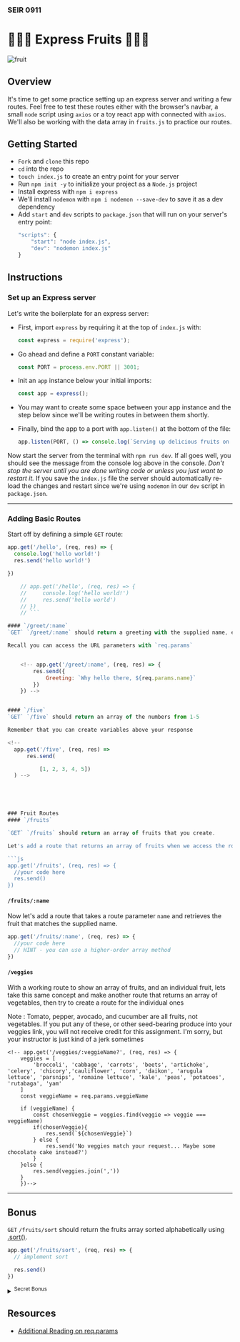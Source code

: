 ### SEIR 0911

# 🍍🍇🍐 Express Fruits 🍓🍌🥭

![fruit](https://s3.amazonaws.com/secretsaucefiles/photos/images/000/104/044/large/fruit-dancing-gif.gif?1485312342)

## Overview

It's time to get some practice setting up an express server and writing a few routes.  Feel free to test these routes either with the browser's navbar, a small `node` script using `axios` or a toy react app with connected with `axios`. We'll also be working with the data array in `fruits.js` to practice our routes.

## Getting Started

- `Fork` and `clone` this repo
- `cd` into the repo
- `touch index.js` to create an entry point for your server
- Run `npm init -y` to initialize your project as a `Node.js` project
- Install express with `npm i express`
- We'll install `nodemon` with `npm i nodemon --save-dev` to save it as a dev dependency
- Add `start` and `dev` scripts to `package.json` that will run on your server's entry point:
	```js
	"scripts": {
		"start": "node index.js",
		"dev": "nodemon index.js"
	}
	```

## Instructions
### Set up an Express server

Let's write the boilerplate for an express server:

- First, import `express` by requiring it at the top of `index.js` with:
	```js
	const express = require('express');
	```

- Go ahead and define a `PORT` constant variable: 
	```js
	const PORT = process.env.PORT || 3001;
	```
- Init an `app` instance below your initial imports:
	```js
	const app = express();
	```
- You may want to create some space between your app instance and the step below since we'll be writing routes in between them shortly.
- Finally, bind the app to a port with `app.listen()` at the bottom of the file:
	```js
	app.listen(PORT, () => console.log(`Serving up delicious fruits on port ${PORT} 🍒`))
	```

Now start the server from the terminal with `npm run dev`. If all goes well, you should see the message from the console log above in the console.  _Don't stop the server until you are done writing code or unless you just want to restart it._ If you save the `index.js` file the server should automatically re-load the changes and restart since we're using `nodemon` in our `dev` script in `package.json`.

___
### Adding Basic Routes

Start off by defining a simple `GET` route:

```js
app.get('/hello', (req, res) => {
  console.log('hello world!')
  res.send('hello world!')

})

    // app.get('/hello', (req, res) => {
    //     console.log('hello world!')
    //     res.send('hello world')
    // })
    // ```

#### `/greet/:name`
`GET` `/greet/:name` should return a greeting with the supplied name, e.g., `'Why hello there, <name>!'`

Recall you can access the URL parameters with `req.params`


    <!-- app.get('/greet/:name', (req, res) => {
        res.send({
            Greeting: `Why hello there, ${req.params.name}`
        })
    }) -->


#### `/five`
`GET` `/five` should return an array of the numbers from 1-5

Remember that you can create variables above your response

<!-- 
  app.get('/five', (req, res) => 
      res.send(

          [1, 2, 3, 4, 5])
  ) -->





### Fruit Routes
#### `/fruits`

`GET` `/fruits` should return an array of fruits that you create.

Let's add a route that returns an array of fruits when we access the route

```js
app.get('/fruits', (req, res) => {
  //your code here 
  res.send()
})
```


#### `/fruits/:name`

Now let's add a route that takes a route parameter `name` and retrieves the fruit that matches the supplied name. 
```js
app.get('/fruits/:name', (req, res) => {
  //your code here
  // HINT - you can use a higher-order array method 
})
```


  <!-- app.get('/fruits/:name', (req, res) => {
          fruitsData = [
              { 'name': 'Lindsay', 'fruit': 'apple' },
              { 'name': 'John', 'fruit':'orange' },
              { 'name': 'Paul', 'fruit':'mango' },
              { 'name': 'Mark', 'fruit':  'pineapple' },
              { 'name': 'George', 'fruit': 'strawberry' }
          ]
      const targetFruitName = req.params.name
      const fruitMatch = fruitsData.find(fruit => fruit.name === targetFruitName)

      if (fruitMatch){
          res.send({fruit: fruitMatch.fruit})
      } else {
          res.send('No fruit matches this name...☹️')
      } 
    -->






#### `/veggies`

With a working route to show an array of fruits, and an individual fruit, lets take this same concept and make another route that returns an array of vegetables, then try to create a route for the individual ones

Note : Tomato, pepper, avocado, and cucumber are all fruits, not vegetables. If you put any of these, or other seed-bearing produce into your veggies link, you will not receive credit for this assignment. I'm sorry, but your instructor is just kind of a jerk sometimes


    <!-- app.get('/veggies/:veggieName?', (req, res) => {
        veggies = [
            'broccoli', 'cabbage', 'carrots', 'beets', 'artichoke', 'celery', 'chicory','cauliflower', 'corn', 'daikon', 'arugula lettuce', 'parsnips', 'romaine lettuce', 'kale', 'peas', 'potatoes', 'rutabaga', 'yam'
        ]
        const veggieName = req.params.veggieName
        
        if (veggieName) {
            const chosenVeggie = veggies.find(veggie => veggie === veggieName)
            if(chosenVeggie){
                res.send(`${chosenVeggie}`)
            } else {
                res.send('No veggies match your request... Maybe some chocolate cake instead?')
            }
        }else {
            res.send(veggies.join(','))
        } 
        })-->

___

## Bonus 

`GET` `/fruits/sort` should return the fruits array sorted alphabetically using [.sort()](https://developer.mozilla.org/en-US/docs/Web/JavaScript/Reference/Global_Objects/Array/sort). 

```js
app.get('/fruits/sort', (req, res) => {
  // implement sort

  res.send()
})
```

<details><summary><sup>Secret Bonus</sup></summary>
	
   <br />
	
   What if we wanted to add a catch-all route to our express app so some crazy fruit ninja doesn't go breaking things?
   
   To prepare for that, let's add this quick route at the **very bottom** of our routes, just above `app.listen()`
   
   ```js
   app.get('*', (req, res) => {
     res.send('404 Not Found')
   })
   ```
   
   A couple important things to note:
   - The `*` used for a route will cover _any_ route request made to our server, meaning that it will respond with this 404 message for any URL param chained on to `http://localhost:3001`
   - That being said, since it will respond to _any_ route, we put it at the **bottom** of our server, so our other routes are still accessible while routes that don't exist will be sent to an error message
   - Use it wisely if you choose to

   ![great power](https://31.media.tumblr.com/tumblr_lqb3ag4MPc1r1edcbo1_500.gif)

</details>

## Resources
- [Additional Reading on req.params](https://coursework.vschool.io/express-params-and-query/)



